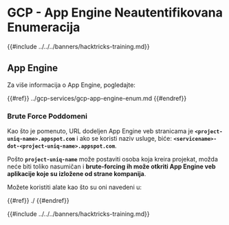 # GCP - App Engine Neautentifikovana Enumeracija

{{#include ../../../banners/hacktricks-training.md}}

## App Engine

Za više informacija o App Engine, pogledajte:

{{#ref}}
../gcp-services/gcp-app-engine-enum.md
{{#endref}}

### Brute Force Poddomeni

Kao što je pomenuto, URL dodeljen App Engine veb stranicama je **`<project-uniq-name>.appspot.com`** i ako se koristi naziv usluge, biće: **`<servicename>-dot-<project-uniq-name>.appspot.com`**.

Pošto **`project-uniq-name`** može postaviti osoba koja kreira projekat, možda neće biti toliko nasumičan i **brute-forcing ih može otkriti App Engine veb aplikacije koje su izložene od strane kompanija**.

Možete koristiti alate kao što su oni navedeni u:

{{#ref}}
./
{{#endref}}

{{#include ../../../banners/hacktricks-training.md}}
